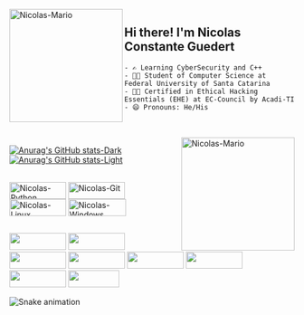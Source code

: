 <div style="display: inline_block"><br>
  <img align="left" alt="Nicolas-Mario" height="200" width="200" src="https://media.giphy.com/media/EyEmt9EwOIPsGAIPxg/giphy.gif">
</div> 

## Hi there! I'm Nicolas Constante Guedert
    - ✍ Learning CyberSecurity and C++
    - 👨‍🎓 Student of Computer Science at Federal University of Santa Catarina
    - 👨‍💻 Certified in Ethical Hacking Essentials (EHE) at EC-Council by Acadi-TI
    - 😄 Pronouns: He/His
##

<div style="display: inline_block"><br>
  <img align="right" alt="Nicolas-Mario" height="200" width="200" src="https://media.giphy.com/media/10RgZyfaX0HBSg/giphy.gif">
</div>

[![Anurag's GitHub stats-Dark](https://github-readme-stats.vercel.app/api?username=nicolascguedert&show_icons=true&theme=codeSTACKr&icon_color=cc0000&title_color=cc0000&include_all_commits=true#gh-dark-mode-only)](https://github.com/anuraghazra/github-readme-stats#gh-dark-mode-only) 
[![Anurag's GitHub stats-Light](https://github-readme-stats.vercel.app/api?username=nicolascguedert&show_icons=true&theme=flag-india&icon_color=cc0000&title_color=cc0000&text_color=000000&include_all_commits=true#gh-light-mode-only)](https://github.com/anuraghazra/github-readme-stats#gh-light-mode-only)

<div style="display: inline_block"><br>
 	 <img align="center" alt="Nicolas-Python" height="30" width="100" src="https://img.shields.io/badge/Python-14354C?style=for-the-badge&logo=python&logoColor=white">
	<img align= "center" alt="Nicolas-Git" height="30" width="100" src="https://img.shields.io/badge/GIT-E44C30?style=for-the-badge&logo=git&logoColor=white">
  	<img align= "center" alt="Nicolas-Linux" height="30" width="100" src="https://img.shields.io/badge/Linux-FCC624?style=for-the-badge&logo=linux&logoColor=black">
  	<img align= "center" alt="Nicolas-Windows" height="30" width="102" src="https://img.shields.io/badge/Windows-0078D6?style=for-the-badge&logo=windows&logoColor=white">
</div>

##
<div>
  	<a href="https://leetcode.com/nicolascguedert/" target="_blank"><img  height="30" width="100" src="https://img.shields.io/badge/-LeetCode-FFA116?style=for-the-badge&logo=LeetCode&logoColor=black" target="_blank"></a>
  	<a href="mailto:nicolascguedert.ps@gmail.com" target="_blank"><img height="30" width="100" src="https://img.shields.io/badge/Gmail-D14836?style=for-the-badge&logo=gmail&logoColor=white" target="_blank"></a>
  	<a href="https://www.instagram.com/constanteeee/" target="_blank"><img height="30" width="100" src="https://img.shields.io/badge/Instagram-E4405F?style=for-the-badge&logo=instagram&logoColor=white" target="_blank"></a>
  	<a href="https://www.facebook.com/profile.php?id=100074805985989&viewas=&show_switched_toast=false&show_switched_tooltip=false&is_tour_dismissed=false&is_tour_completed=false&show_podcast_settings=false&show_community_transition=false&show_community_review_changes=false&should_open_composer=false&badge_type=NEW_MEMBER&show_community_rollback_toast=false&show_community_rollback=false&show_follower_visibility_disclosure=false&bypass_exit_warning=true" target="_blank"><img height="30" width="100" src="https://img.shields.io/badge/Facebook-1877F2?style=for-the-badge&logo=facebook&logoColor=white" target="_blank"></a>
  	<a href="https://twitter.com/constanteeeee" target="_blank"><img height="30" width="100" src="https://img.shields.io/badge/Twitter-1DA1F2?style=for-the-badge&logo=twitter&logoColor=white" target="_blank"></a>
  	<a href="https://www.linkedin.com/in/nicolascguedert" target="_blank"><img height="30" width="100" src="https://img.shields.io/badge/LinkedIn-0077B5?style=for-the-badge&logo=linkedin&logoColor=white" target="_blank"></a> 
  	<a href="https://t.me/nicolascguedert" target="_blank"><img height="30" width="100" src="https://img.shields.io/badge/Telegram-2CA5E0?style=for-the-badge&logo=telegram&logoColor=white" target="_blank"></a>
  	<a href="https://signal.group/#CjQKIKLVvMQVh9_HJa2RcdXW43t08xlexgWENr8cc56DRZBIEhBonaZ3NibL4skn4DmaA9sh" target="_blank"><img height="30" width="90" src="https://img.shields.io/badge/Signal-%23039BE5.svg?&style=for-the-badge&logo=Signal&logoColor=white" target="_blank"></a>

 ![Snake animation](https://github.com/nicolascguedert/nicolascguedert/blob/output/github-contribution-grid-snake.svg)
	
</div>
